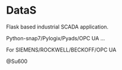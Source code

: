 # DataS
Flask based industrial SCADA application. 

Python-snap7/Pylogix/Pyads/OPC UA ...

For SIEMENS/ROCKWELL/BECKOFF/OPC UA



@Su600

